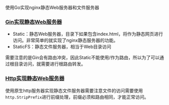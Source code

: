 使用Go实现nginx静态Web服务器和文件服务器

### [Gin实现静态Web服务器](code/ginStatic/main.go)

- Static：静态Web服务器，目录下如果包含index.html，将作为静态网页进行访问。非常简单的就实现了nginx静态服务器的功能。
- StaticFS：静态文件服务器，相当于Web目录访问

需要注意的是Gin会有路由冲突，因此Static不能使用/作为路由，所以为了可以通过根目录访问，就需要进行根路由转发。

### [Http实现静态Web服务器](code/httpStatic/main.go)
使用原生http服务器实现静态文件服务器需要注意文件的访问需要使用`http.StripPrefix`进行前缀处理，前缀必须和路由相同，才能正常访问。

